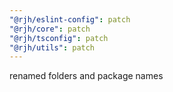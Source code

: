 ```yaml
---
"@rjh/eslint-config": patch
"@rjh/core": patch
"@rjh/tsconfig": patch
"@rjh/utils": patch
---
```


renamed folders and package names
